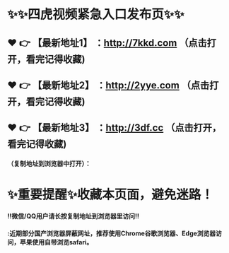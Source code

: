 # :sparkles::sparkles:四虎视频紧急入口发布页:sparkles::sparkles:

 :heart: :point_right: 【最新地址1】 ：http://7kkd.com  （点击打开，看完记得收藏)
 ------
 :heart: :point_right: 【最新地址2】 ：http://2yye.com  （点击打开，看完记得收藏)
 ------
 :heart: :point_right: 【最新地址3】 ：http://3df.cc  （点击打开，看完记得收藏) 
 ------


#### （复制地址到浏览器中打开）：
# :sparkles:重要提醒:sparkles:收藏本页面，避免迷路！
#### ‼️微信/QQ用户请长按复制地址到浏览器里访问‼
#### :近期部分国产浏览器屏蔽网址，推荐使用Chrome谷歌浏览器、Edge浏览器访问，苹果使用自带浏览safari。
